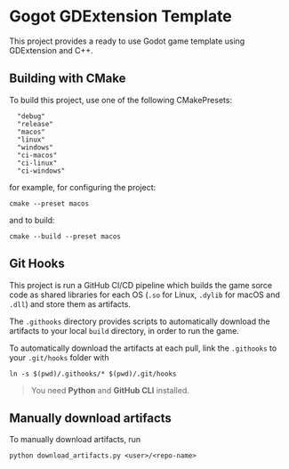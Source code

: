 # Gogot GDExtension Template

This project provides a ready to use Godot game template using GDExtension and
C++.

## Building with CMake

To build this project, use one of the following CMakePresets:

```shell
  "debug"
  "release"
  "macos"
  "linux"
  "windows"
  "ci-macos"
  "ci-linux"
  "ci-windows"
  ```

  for example, for configuring the project:

  ```shell
  cmake --preset macos
  ```

  and to build:

  ```shell
  cmake --build --preset macos
  ```

## Git Hooks

This project is run a GitHub CI/CD pipeline which builds the game sorce code as
shared libraries for each OS (`.so` for Linux, `.dylib` for macOS and `.dll`)
and store them as artifacts.

The `.githooks` directory provides scripts to automatically download the
artifacts to your local `build` directory, in order to run the game.

To automatically download the artifacts at each pull, link the `.githooks` to
your `.git/hooks` folder with

```shell
ln -s $(pwd)/.githooks/* $(pwd)/.git/hooks
```

> You need **Python** and **GitHub CLI** installed.

## Manually download artifacts

To manually download artifacts, run

```shell
python download_artifacts.py <user>/<repo-name>
```
